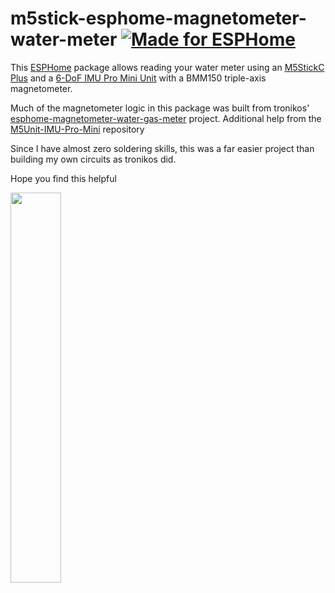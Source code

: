 # m5stick-esphome-magnetometer-water-meter [![Made for ESPHome](https://img.shields.io/badge/Made_for-ESPHome-black?logo=esphome)](https://esphome.io)

This [ESPHome](https://esphome.io) package allows reading your water meter using an [M5StickC Plus](https://shop.m5stack.com/products/m5stickc-plus-esp32-pico-mini-iot-development-kit) and a [6-DoF IMU Pro Mini Unit](https://shop.m5stack.com/products/6-dof-imu-pro-mini-unit-bmi270-bmm150-bmp280) with a BMM150 triple-axis magnetometer.

Much of the magnetometer logic in this package was built from tronikos' [esphome-magnetometer-water-gas-meter](https://github.com/tronikos/esphome-magnetometer-water-gas-meter) project.  Additional help from the [M5Unit-IMU-Pro-Mini](https://github.com/m5stack/M5Unit-IMU-Pro-Mini) repository

Since I have almost zero soldering skills, this was a far easier project than building my own circuits as tronikos did.

Hope you find this helpful

<img src="https://github.com/user-attachments/assets/ed221dba-cb52-4c58-93f0-cdee0154e574" width="40%"/>
